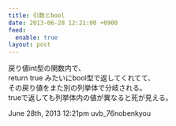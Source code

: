 ```yaml
---
title: 引数とbool
date: 2013-06-28 12:21:00 +0900
feed:
  enable: true
layout: post
---
```

<p>      戻り値int型の関数内で、<br>      return true みたいにbool型で返してくれてて、<br>      その戻り値をまた別の列挙体で分岐される。<br>      trueで返しても列挙体内の値が異なると死が見える。    </p>    <div id="footer">      <span id="timestamp"> June 28th, 2013 12:21pm </span>      <span class="tag">uvb_76nobenkyou</span>    </div>
